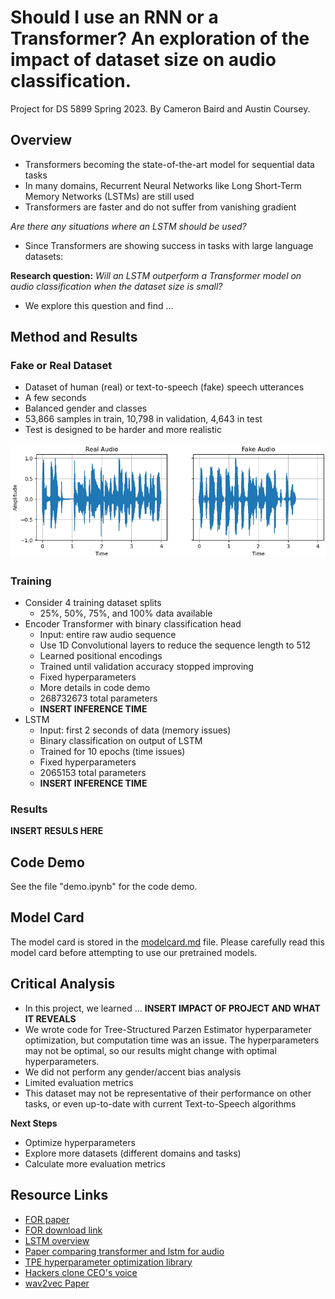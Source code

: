 # Should I use an RNN or a Transformer? An exploration of the impact of dataset size on audio classification.

Project for DS 5899 Spring 2023. By Cameron Baird and Austin Coursey.

## Overview
- Transformers becoming the state-of-the-art model for sequential data tasks
- In many domains, Recurrent Neural Networks like Long Short-Term Memory Networks (LSTMs) are still used
- Transformers are faster and do not suffer from vanishing gradient

*Are there any situations where an LSTM should be used?*

- Since Transformers are showing success in tasks with large language datasets:

**Research question:** *Will an LSTM outperform a Transformer model on audio classification when the dataset size is small?*

- We explore this question and find ...

## Method and Results

### Fake or Real Dataset
- Dataset of human (real) or text-to-speech (fake) speech utterances
- A few seconds
- Balanced gender and classes
- 53,866 samples in train, 10,798 in validation, 4,643 in test
- Test is designed to be harder and more realistic

![Example input waveforms for our networks.](https://github.com/acoursey3/transformers-project/blob/main/pics/audio_sample.png?raw=true)

### Training
- Consider 4 training dataset splits
  - 25%, 50%, 75%, and 100% data available 
- Encoder Transformer with binary classification head
  - Input: entire raw audio sequence
  - Use 1D Convolutional layers to reduce the sequence length to 512
  - Learned positional encodings
  - Trained until validation accuracy stopped improving
  - Fixed hyperparameters
  - More details in code demo
  - 268732673 total parameters
  - **INSERT INFERENCE TIME**
- LSTM
  - Input: first 2 seconds of data (memory issues)
  - Binary classification on output of LSTM
  - Trained for 10 epochs (time issues)
  - Fixed hyperparameters
  - 2065153 total parameters 
  - **INSERT INFERENCE TIME**

### Results
**INSERT RESULS HERE**

## Code Demo

See the file "demo.ipynb" for the code demo.

## Model Card
The model card is stored in the [modelcard.md](modelcard.md) file. Please carefully read this model card before attempting to use our pretrained models.

## Critical Analysis
- In this project, we learned ... **INSERT IMPACT OF PROJECT AND WHAT IT REVEALS**
- We wrote code for Tree-Structured Parzen Estimator hyperparameter optimization, but computation time was an issue. The hyperparameters may not be optimal, so our results might change with optimal hyperparameters.
- We did not perform any gender/accent bias analysis
- Limited evaluation metrics
- This dataset may not be representative of their performance on other tasks, or even up-to-date with current Text-to-Speech algorithms

**Next Steps**
- Optimize hyperparameters
- Explore more datasets (different domains and tasks)
- Calculate more evaluation metrics

## Resource Links
- [FOR paper](https://bil.eecs.yorku.ca/wp-content/uploads/2020/01/FoR-Dataset_RR_VT_final.pdf)
- [FOR download link](https://bil.eecs.yorku.ca/datasets/#:~:text=scroll%20to%20access\)-,The%20Fake-or-Real%20Dataset,classifiers%20to%20detect%20synthetic%20speech.)
- [LSTM overview](https://medium.com/@ottaviocalzone/an-intuitive-explanation-of-lstm-a035eb6ab42c#:~:text=The%20LSTM%20architecture%20contrasts%20the,depends%20on%20the%20cell%20state.)
- [Paper comparing transformer and lstm for audio](https://arxiv.org/abs/1909.06317)
- [TPE hyperparameter optimization library](https://optuna.readthedocs.io/en/stable/reference/samplers/generated/optuna.samplers.TPESampler.html)
- [Hackers clone CEO's voice](https://www.wsj.com/articles/fraudsters-use-ai-to-mimic-ceos-voice-in-unusual-cybercrime-case-11567157402)
- [wav2vec Paper](https://arxiv.org/pdf/1904.05862.pdf)
